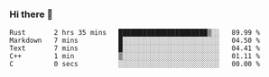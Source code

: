 ### Hi there 👋

<!--
**berkus/berkus** is a ✨ _special_ ✨ repository because its `README.md` (this file) appears on your GitHub profile.

Here are some ideas to get you started:

- 🔭 I’m currently working on ...
- 🌱 I’m currently learning ...
- 👯 I’m looking to collaborate on ...
- 🤔 I’m looking for help with ...
- 💬 Ask me about ...
- 📫 How to reach me: ...
- 😄 Pronouns: ...
- ⚡ Fun fact: ...
-->

<!--START_SECTION:waka-->

```text
Rust       2 hrs 35 mins   ██████████████████████▒░░   89.99 %
Markdown   7 mins          █░░░░░░░░░░░░░░░░░░░░░░░░   04.50 %
Text       7 mins          █░░░░░░░░░░░░░░░░░░░░░░░░   04.41 %
C++        1 min           ▒░░░░░░░░░░░░░░░░░░░░░░░░   01.11 %
C          0 secs          ░░░░░░░░░░░░░░░░░░░░░░░░░   00.00 %
```

<!--END_SECTION:waka-->
